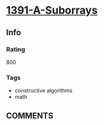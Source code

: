 # [1391-A-Suborrays](https://codeforces.com/problemset/problem/1391/A)

## Info

### Rating

800

### Tags

- constructive algorithms
- math

## __COMMENTS__

> 
